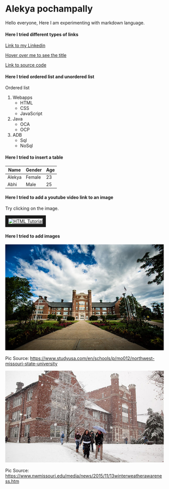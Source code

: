 # Alekya pochampally
Hello everyone, Here I am experimenting with markdown language. 

#### Here I tried different types of links

[Link to my Linkedin](https://www.linkedin.com/in/alekya-pochampally-643a07112/)

[Hover over me to see the title](https://www.w3schools.com/ "W3 schools")

[Link to source code](../master/README.md)


#### Here I tried ordered list and unordered list
Ordered list
1. Webapps
    * HTML
    * CSS
    * JavaScript
2. Java
    * OCA
    * OCP
3. ADB
    * Sql
    * NoSql

#### Here I tried to insert a table

| Name | Gender| Age  |
|--------|------|------|
|Alekya| Female |23 |
|Abhi|Male|25|



#### Here I tried to add a youtube video link to an image
Try clicking on the image.

<a href="http://www.youtube.com/watch?feature=player_embedded&v=UB1O30fR-EE
" target="_blank"><img src="http://img.youtube.com/vi/UB1O30fR-EE/0.jpg" 
alt="HTML Tutorial" width="500" height="300" border="10" /></a>

#### Here I tried to add images

![](https://github.com/AlekyaPochampally/alekyapochampally.github.io/blob/master/cdn_MkqQox71nIiFVC3b2R15-rElqNHf7SJv.jpg)

Pic Source: https://www.studyusa.com/en/schools/p/mo012/northwest-missouri-state-university

![](https://github.com/AlekyaPochampally/alekyapochampally.github.io/blob/master/adminsnowfall1.jpg)

Pic Source: https://www.nwmissouri.edu/media/news/2015/11/13winterweatherawareness.htm
